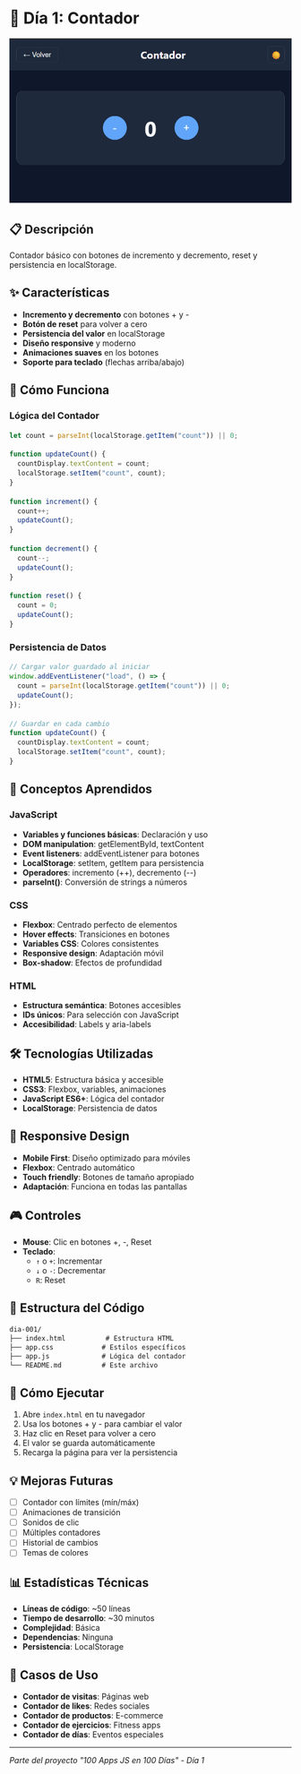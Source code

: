 # 🎯 Día 1: Contador

![Contador](img/1.png)

## 📋 Descripción
Contador básico con botones de incremento y decremento, reset y persistencia en localStorage.

## ✨ Características
- **Incremento y decremento** con botones + y -
- **Botón de reset** para volver a cero
- **Persistencia del valor** en localStorage
- **Diseño responsive** y moderno
- **Animaciones suaves** en los botones
- **Soporte para teclado** (flechas arriba/abajo)

## 🚀 Cómo Funciona

### Lógica del Contador
```javascript
let count = parseInt(localStorage.getItem("count")) || 0;

function updateCount() {
  countDisplay.textContent = count;
  localStorage.setItem("count", count);
}

function increment() {
  count++;
  updateCount();
}

function decrement() {
  count--;
  updateCount();
}

function reset() {
  count = 0;
  updateCount();
}
```

### Persistencia de Datos
```javascript
// Cargar valor guardado al iniciar
window.addEventListener("load", () => {
  count = parseInt(localStorage.getItem("count")) || 0;
  updateCount();
});

// Guardar en cada cambio
function updateCount() {
  countDisplay.textContent = count;
  localStorage.setItem("count", count);
}
```

## 🎯 Conceptos Aprendidos

### JavaScript
- **Variables y funciones básicas**: Declaración y uso
- **DOM manipulation**: getElementById, textContent
- **Event listeners**: addEventListener para botones
- **LocalStorage**: setItem, getItem para persistencia
- **Operadores**: incremento (++), decremento (--)
- **parseInt()**: Conversión de strings a números

### CSS
- **Flexbox**: Centrado perfecto de elementos
- **Hover effects**: Transiciones en botones
- **Variables CSS**: Colores consistentes
- **Responsive design**: Adaptación móvil
- **Box-shadow**: Efectos de profundidad

### HTML
- **Estructura semántica**: Botones accesibles
- **IDs únicos**: Para selección con JavaScript
- **Accesibilidad**: Labels y aria-labels

## 🛠️ Tecnologías Utilizadas
- **HTML5**: Estructura básica y accesible
- **CSS3**: Flexbox, variables, animaciones
- **JavaScript ES6+**: Lógica del contador
- **LocalStorage**: Persistencia de datos

## 📱 Responsive Design
- **Mobile First**: Diseño optimizado para móviles
- **Flexbox**: Centrado automático
- **Touch friendly**: Botones de tamaño apropiado
- **Adaptación**: Funciona en todas las pantallas

## 🎮 Controles
- **Mouse**: Clic en botones +, -, Reset
- **Teclado**: 
  - `↑` o `+`: Incrementar
  - `↓` o `-`: Decrementar
  - `R`: Reset

## 🔧 Estructura del Código
```
dia-001/
├── index.html          # Estructura HTML
├── app.css            # Estilos específicos
├── app.js             # Lógica del contador
└── README.md          # Este archivo
```

## 🚀 Cómo Ejecutar
1. Abre `index.html` en tu navegador
2. Usa los botones + y - para cambiar el valor
3. Haz clic en Reset para volver a cero
4. El valor se guarda automáticamente
5. Recarga la página para ver la persistencia

## 💡 Mejoras Futuras
- [ ] Contador con límites (mín/máx)
- [ ] Animaciones de transición
- [ ] Sonidos de clic
- [ ] Múltiples contadores
- [ ] Historial de cambios
- [ ] Temas de colores

## 📊 Estadísticas Técnicas
- **Líneas de código**: ~50 líneas
- **Tiempo de desarrollo**: ~30 minutos
- **Complejidad**: Básica
- **Dependencias**: Ninguna
- **Persistencia**: LocalStorage

## 🎯 Casos de Uso
- **Contador de visitas**: Páginas web
- **Contador de likes**: Redes sociales
- **Contador de productos**: E-commerce
- **Contador de ejercicios**: Fitness apps
- **Contador de días**: Eventos especiales

---
*Parte del proyecto "100 Apps JS en 100 Días" - Día 1*
